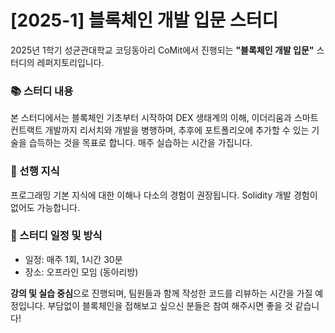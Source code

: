 # [2025-1] 블록체인 개발 입문 스터디

2025년 1학기 성균관대학교 코딩동아리 CoMit에서 진행되는 **"블록체인 개발 입문"** 스터디의 레퍼지토리입니다.

### 📚 스터디 내용

본 스터디에서는 블록체인 기초부터 시작하여 DEX 생태계의 이해, 이더리움과 스마트 컨트랙트 개발까지 리서치와 개발을 병행하며, 추후에 포트폴리오에 추가할 수 있는 기술을 습득하는 것을 목표로 합니다. 매주 실습하는 시간을 가집니다.

### 🎯 선행 지식

프로그래밍 기본 지식에 대한 이해나 다소의 경험이 권장됩니다. Solidity 개발 경험이 없어도 가능합니다.

### 📅 스터디 일정 및 방식

- 일정: 매주 1회, 1시간 30분
- 장소: 오프라인 모임 (동아리방)

**강의 및 실습 중심**으로 진행되며, 팀원들과 함께 작성한 코드를 리뷰하는 시간을 가질 예정입니다. 부담없이 블록체인을 접해보고 싶으신 분들은 참여 해주시면 좋을 것 같습니다!
